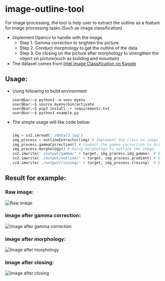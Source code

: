 # image-outline-tool
For image processing, the tool is help user to extract the outline as a feature for image processing tasks.(Such as image classification)
* Implement Opencv to handle with the image.
  * Step 1. Gamma correction to brighten the picture.
  * Step 2. Conduct morphology to get the outline of the data.
  * Step 3. Do closing on the picture after morphology to strengthen the object on picture(such as building and mountain) 
* The dataset comes from [Intel Image Classification on Kaggle](https://www.kaggle.com/datasets/puneet6060/intel-image-classification) 

## Usage:
* Using following to build environment
  ```console
  user@bar:~$ python3 -m venv myenv
  user@bar:~$ source myenv/bin/activate
  user@bar:~$ pip3 install -r requirements.txt
  user@bar:~$ python3 example.py
  ```
* The simple usage will like code below:
  ```python
  
  img = cv2.imread('./data/3.jpg')
  img_process = outlineExtractor(img) # Implement the class on image.
  img_process.gammaCorrection() # Conduct the gamma correction to brighten the picture.
  img_process.morphology() # Doing morphology to outline the image.
  cv2.imwrite('./output/gamma/' + target, img_process.img_gamma)  # Output the img after gamma
  cv2.imwrite('./output/outline/' + target, img_process.gradient) # Output the outline
  cv2.imwrite('./output/closing/' + target, img_process.closing)  # Output the img after closing
  
  ```
## Result for example:
### Raw image: 
![Raw image](https://github.com/yellowbuffalo/image-outline-tool/blob/main/data/14.jpg?raw=true)
### Image after gamma correction: 
![Image after gamma correction](https://github.com/yellowbuffalo/image-outline-tool/blob/main/output/gamma/14.jpg?raw=true)
### Image after morphology: 
![Image after morphology](https://github.com/yellowbuffalo/image-outline-tool/blob/main/output/outline/14.jpg?raw=true)
### Image after closing:
![Image after closing](https://github.com/yellowbuffalo/image-outline-tool/blob/main/output/closing/14.jpg?raw=true)

